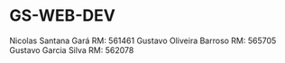 # GS-WEB-DEV
Nicolas Santana Gará RM: 561461
Gustavo Oliveira Barroso RM: 565705
Gustavo Garcia Silva RM: 562078
